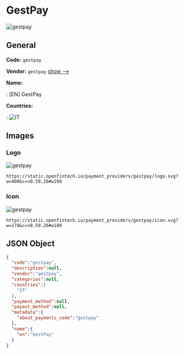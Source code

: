 
# GestPay 
![gestpay](https://static.openfintech.io/payment_providers/gestpay/logo.svg?w=400&c=v0.59.26#w100)  

## General 
 
**Code:** `gestpay` 
 
**Vendor:** `gestpay` [show -->](/vendors/gestpay/) 
 
**Name:** 
 
:	[EN] GestPay 
 
 
**Countries:** 
 
:	![IT](https://cdnjs.cloudflare.com/ajax/libs/flag-icon-css/3.3.0/flags/4x3/it.svg#w24)  

## Images 

### Logo 
 
![gestpay](https://static.openfintech.io/payment_providers/gestpay/logo.svg?w=400&c=v0.59.26#w100)  

```
https://static.openfintech.io/payment_providers/gestpay/logo.svg?w=400&c=v0.59.26#w100
```  

### Icon 
 
![gestpay](https://static.openfintech.io/payment_providers/gestpay/icon.svg?w=278&c=v0.59.26#w100)  

```
https://static.openfintech.io/payment_providers/gestpay/icon.svg?w=278&c=v0.59.26#w100
```  

## JSON Object 

```json
{
  "code":"gestpay",
  "description":null,
  "vendor":"gestpay",
  "categories":null,
  "countries":[
    "IT"
  ],
  "payment_method":null,
  "payout_method":null,
  "metadata":{
    "about_payments_code":"gestpay"
  },
  "name":{
    "en":"GestPay"
  }
}
```  
